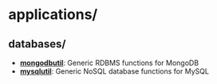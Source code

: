
# applications/

## databases/

* [**mongodbutil**](databases/mongodbutil): Generic RDBMS functions for MongoDB
* [**mysqlutil**](databases/mysqlutil): Generic NoSQL database functions for MySQL
